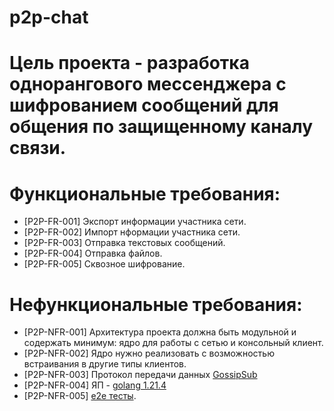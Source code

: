 # p2p-chat

# Цель проекта - разработка однорангового мессенджера с шифрованием сообщений для общения по защищенному каналу связи.

# Функциональные требования:
- [P2P-FR-001] Экспорт информации участника сети.
- [P2P-FR-002] Импорт нформации участника сети.
- [P2P-FR-003] Отправка текстовых сообщений.
- [P2P-FR-004] Отправка файлов.
- [P2P-FR-005] Сквозное шифрование.

# Нефункциональные требования:
- [P2P-NFR-001] Архитектура проекта должна быть модульной и содержать минимум: ядро для работы с сетью и консольный клиент.
- [P2P-NFR-002] Ядро нужно реализовать с возможностью встраивания в другие типы клиентов. 
- [P2P-NFR-003] Протокол передачи данных [GossipSub][1]
- [P2P-NFR-004] ЯП - [golang 1.21.4][2]
- [P2P-NFR-005] [e2e тесты][3].

[1]: https://go.dev/dl/
[2]: https://research.protocol.ai/blog/2019/a-new-lab-for-resilient-networks-research/PL-TechRep-gossipsub-v0.1-Dec30.pdf
[3]: https://software-testing.ru/library/testing/testing-for-beginners/3978-e2e-testing-manifesto